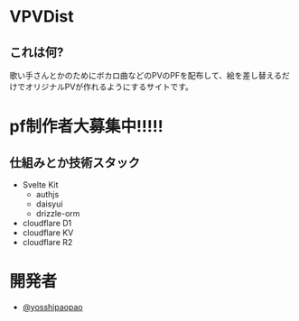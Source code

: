 # VPVDist

## これは何?
歌い手さんとかのためにボカロ曲などのPVのPFを配布して、絵を差し替えるだけでオリジナルPVが作れるようにするサイトです。

# pf制作者大募集中!!!!!

## 仕組みとか技術スタック
 * Svelte Kit
   * authjs
   * daisyui
   * drizzle-orm
 * cloudflare D1
 * cloudflare KV
 * cloudflare R2

# 開発者
 * [@yosshipaopao](https://github.com/yosshipaopao)